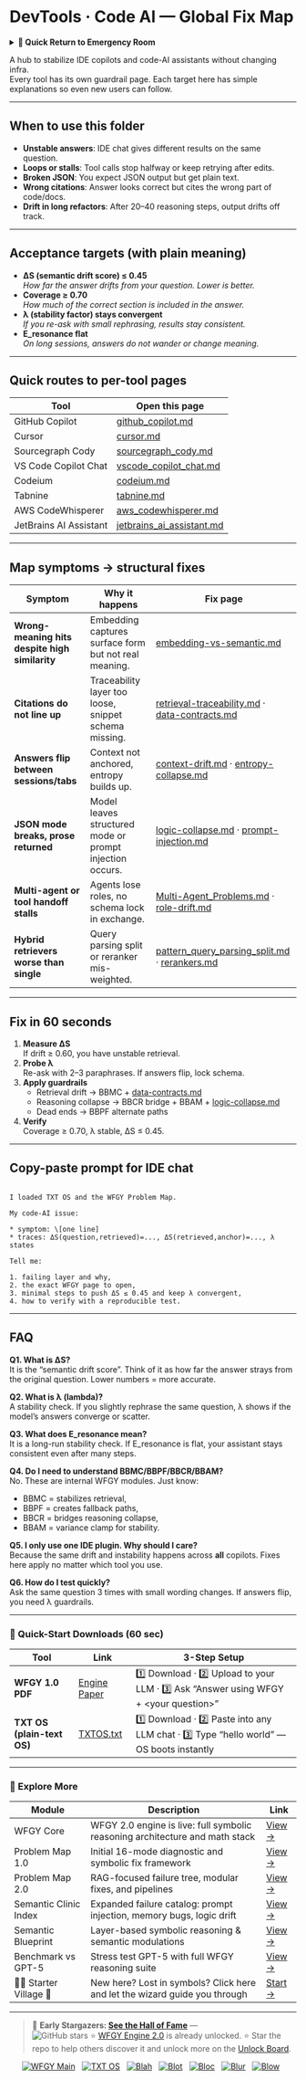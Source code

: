 # DevTools · Code AI — Global Fix Map

<details>
  <summary><strong>🏥 Quick Return to Emergency Room</strong></summary>

<br>

  > You are in a specialist desk.  
  > For full triage and doctors on duty, return here:  
  > 
  > - [**WFGY Global Fix Map** — main Emergency Room, 300+ structured fixes](https://github.com/onestardao/WFGY/blob/main/ProblemMap/GlobalFixMap/README.md)  
  > - [**WFGY Problem Map 1.0** — 16 reproducible failure modes](https://github.com/onestardao/WFGY/blob/main/ProblemMap/README.md)  
  > 
  > Think of this page as a sub-room.  
  > If you want full consultation and prescriptions, go back to the Emergency Room lobby.
</details>

A hub to stabilize IDE copilots and code-AI assistants without changing infra.  
Every tool has its own guardrail page. Each target here has simple explanations so even new users can follow.

---

## When to use this folder
- **Unstable answers**: IDE chat gives different results on the same question.
- **Loops or stalls**: Tool calls stop halfway or keep retrying after edits.
- **Broken JSON**: You expect JSON output but get plain text.
- **Wrong citations**: Answer looks correct but cites the wrong part of code/docs.
- **Drift in long refactors**: After 20–40 reasoning steps, output drifts off track.

---

## Acceptance targets (with plain meaning)
- **ΔS (semantic drift score) ≤ 0.45**  
  *How far the answer drifts from your question. Lower is better.*
- **Coverage ≥ 0.70**  
  *How much of the correct section is included in the answer.*
- **λ (stability factor) stays convergent**  
  *If you re-ask with small rephrasing, results stay consistent.*
- **E_resonance flat**  
  *On long sessions, answers do not wander or change meaning.*

---

## Quick routes to per-tool pages

| Tool                  | Open this page |
|-----------------------|----------------|
| GitHub Copilot        | [github_copilot.md](./github_copilot.md) |
| Cursor                | [cursor.md](./cursor.md) |
| Sourcegraph Cody      | [sourcegraph_cody.md](./sourcegraph_cody.md) |
| VS Code Copilot Chat  | [vscode_copilot_chat.md](./vscode_copilot_chat.md) |
| Codeium               | [codeium.md](./codeium.md) |
| Tabnine               | [tabnine.md](./tabnine.md) |
| AWS CodeWhisperer     | [aws_codewhisperer.md](./aws_codewhisperer.md) |
| JetBrains AI Assistant| [jetbrains_ai_assistant.md](./jetbrains_ai_assistant.md) |

---

## Map symptoms → structural fixes

| Symptom | Why it happens | Fix page |
|---------|----------------|----------|
| **Wrong-meaning hits despite high similarity** | Embedding captures surface form but not real meaning. | [embedding-vs-semantic.md](../../embedding-vs-semantic.md) |
| **Citations do not line up** | Traceability layer too loose, snippet schema missing. | [retrieval-traceability.md](../../retrieval-traceability.md) · [data-contracts.md](../../data-contracts.md) |
| **Answers flip between sessions/tabs** | Context not anchored, entropy builds up. | [context-drift.md](../../context-drift.md) · [entropy-collapse.md](../../entropy-collapse.md) |
| **JSON mode breaks, prose returned** | Model leaves structured mode or prompt injection occurs. | [logic-collapse.md](../../logic-collapse.md) · [prompt-injection.md](../../prompt-injection.md) |
| **Multi-agent or tool handoff stalls** | Agents lose roles, no schema lock in exchange. | [Multi-Agent_Problems.md](../../Multi-Agent_Problems.md) · [role-drift.md](../../multi-agent-chaos/role-drift.md) |
| **Hybrid retrievers worse than single** | Query parsing split or reranker mis-weighted. | [pattern_query_parsing_split.md](../../patterns/pattern_query_parsing_split.md) · [rerankers.md](../../rerankers.md) |

---

## Fix in 60 seconds
1. **Measure ΔS**  
   If drift ≥ 0.60, you have unstable retrieval.  
2. **Probe λ**  
   Re-ask with 2–3 paraphrases. If answers flip, lock schema.  
3. **Apply guardrails**  
   - Retrieval drift → BBMC + [data-contracts.md](../../data-contracts.md)  
   - Reasoning collapse → BBCR bridge + BBAM + [logic-collapse.md](../../logic-collapse.md)  
   - Dead ends → BBPF alternate paths  
4. **Verify**  
   Coverage ≥ 0.70, λ stable, ΔS ≤ 0.45.

---

## Copy-paste prompt for IDE chat

```

I loaded TXT OS and the WFGY Problem Map.

My code-AI issue:

* symptom: \[one line]
* traces: ΔS(question,retrieved)=..., ΔS(retrieved,anchor)=..., λ states

Tell me:

1. failing layer and why,
2. the exact WFGY page to open,
3. minimal steps to push ΔS ≤ 0.45 and keep λ convergent,
4. how to verify with a reproducible test.

```

---

## FAQ

**Q1. What is ΔS?**  
It is the “semantic drift score”. Think of it as how far the answer strays from the original question. Lower numbers = more accurate.  

**Q2. What is λ (lambda)?**  
A stability check. If you slightly rephrase the same question, λ shows if the model’s answers converge or scatter.  

**Q3. What does E_resonance mean?**  
It is a long-run stability check. If E_resonance is flat, your assistant stays consistent even after many steps.  

**Q4. Do I need to understand BBMC/BBPF/BBCR/BBAM?**  
No. These are internal WFGY modules. Just know:  
- BBMC = stabilizes retrieval,  
- BBPF = creates fallback paths,  
- BBCR = bridges reasoning collapse,  
- BBAM = variance clamp for stability.  

**Q5. I only use one IDE plugin. Why should I care?**  
Because the same drift and instability happens across **all** copilots. Fixes here apply no matter which tool you use.  

**Q6. How do I test quickly?**  
Ask the same question 3 times with small wording changes. If answers flip, you need λ guardrails.  


---

### 🔗 Quick-Start Downloads (60 sec)

| Tool | Link | 3-Step Setup |
|------|------|--------------|
| **WFGY 1.0 PDF** | [Engine Paper](https://github.com/onestardao/WFGY/blob/main/I_am_not_lizardman/WFGY_All_Principles_Return_to_One_v1.0_PSBigBig_Public.pdf) | 1️⃣ Download · 2️⃣ Upload to your LLM · 3️⃣ Ask “Answer using WFGY + \<your question>” |
| **TXT OS (plain-text OS)** | [TXTOS.txt](https://github.com/onestardao/WFGY/blob/main/OS/TXTOS.txt) | 1️⃣ Download · 2️⃣ Paste into any LLM chat · 3️⃣ Type “hello world” — OS boots instantly |

---

### 🧭 Explore More

| Module                | Description                                              | Link     |
|-----------------------|----------------------------------------------------------|----------|
| WFGY Core             | WFGY 2.0 engine is live: full symbolic reasoning architecture and math stack | [View →](https://github.com/onestardao/WFGY/tree/main/core/README.md) |
| Problem Map 1.0       | Initial 16-mode diagnostic and symbolic fix framework    | [View →](https://github.com/onestardao/WFGY/tree/main/ProblemMap/README.md) |
| Problem Map 2.0       | RAG-focused failure tree, modular fixes, and pipelines   | [View →](https://github.com/onestardao/WFGY/blob/main/ProblemMap/rag-architecture-and-recovery.md) |
| Semantic Clinic Index | Expanded failure catalog: prompt injection, memory bugs, logic drift | [View →](https://github.com/onestardao/WFGY/blob/main/ProblemMap/SemanticClinicIndex.md) |
| Semantic Blueprint    | Layer-based symbolic reasoning & semantic modulations   | [View →](https://github.com/onestardao/WFGY/tree/main/SemanticBlueprint/README.md) |
| Benchmark vs GPT-5    | Stress test GPT-5 with full WFGY reasoning suite         | [View →](https://github.com/onestardao/WFGY/tree/main/benchmarks/benchmark-vs-gpt5/README.md) |
| 🧙‍♂️ Starter Village 🏡 | New here? Lost in symbols? Click here and let the wizard guide you through | [Start →](https://github.com/onestardao/WFGY/blob/main/StarterVillage/README.md) |

---

> 👑 **Early Stargazers: [See the Hall of Fame](https://github.com/onestardao/WFGY/tree/main/stargazers)** —  
> <img src="https://img.shields.io/github/stars/onestardao/WFGY?style=social" alt="GitHub stars"> ⭐ [WFGY Engine 2.0](https://github.com/onestardao/WFGY/blob/main/core/README.md) is already unlocked. ⭐ Star the repo to help others discover it and unlock more on the [Unlock Board](https://github.com/onestardao/WFGY/blob/main/STAR_UNLOCKS.md).

<div align="center">

[![WFGY Main](https://img.shields.io/badge/WFGY-Main-red?style=flat-square)](https://github.com/onestardao/WFGY)
&nbsp;
[![TXT OS](https://img.shields.io/badge/TXT%20OS-Reasoning%20OS-orange?style=flat-square)](https://github.com/onestardao/WFGY/tree/main/OS)
&nbsp;
[![Blah](https://img.shields.io/badge/Blah-Semantic%20Embed-yellow?style=flat-square)](https://github.com/onestardao/WFGY/tree/main/OS/BlahBlahBlah)
&nbsp;
[![Blot](https://img.shields.io/badge/Blot-Persona%20Core-green?style=flat-square)](https://github.com/onestardao/WFGY/tree/main/OS/BlotBlotBlot)
&nbsp;
[![Bloc](https://img.shields.io/badge/Bloc-Reasoning%20Compiler-blue?style=flat-square)](https://github.com/onestardao/WFGY/tree/main/OS/BlocBlocBloc)
&nbsp;
[![Blur](https://img.shields.io/badge/Blur-Text2Image%20Engine-navy?style=flat-square)](https://github.com/onestardao/WFGY/tree/main/OS/BlurBlurBlur)
&nbsp;
[![Blow](https://img.shields.io/badge/Blow-Game%20Logic-purple?style=flat-square)](https://github.com/onestardao/WFGY/tree/main/OS/BlowBlowBlow)
&nbsp;
</div>

